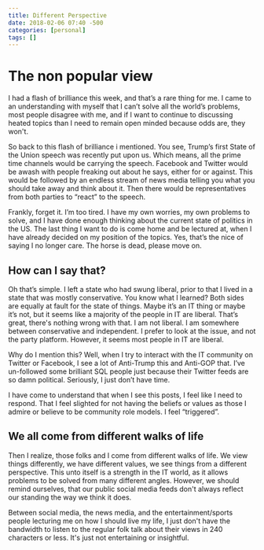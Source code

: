 ```yaml
---
title: Different Perspective 
date: 2018-02-06 07:40 -500
categories: [personal]
tags: []
---
```


# The non popular view

I had a flash of brilliance this week, and that’s a rare thing for me. I came to an understanding with myself that I can’t solve all the world’s problems, most people disagree with me, and if I want to continue to discussing heated topics than I need to remain open minded because odds are, they won't.

So back to this flash of brilliance i mentioned. You see, Trump’s first State of the Union speech was recently put upon us. Which means, all the prime time channels would be carrying the speech. Facebook and Twitter would be awash with people freaking out about he says, either for or against. This would be followed by an endless stream of news media telling you what you should take away and think about it. Then there would be representatives from both parties to “react” to the speech.

Frankly, forget it. I’m too tired. I have my own worries, my own problems to solve, and I have done enough thinking about the current state of politics in the US. The last thing I want to do is come home and be lectured at, when I have already decided on my position of the topics. Yes, that’s the nice of saying I no longer care. The horse is dead, please move on.

## How can I say that?

Oh that’s simple. I left a state who had swung liberal, prior to that I lived in a state that was mostly conservative. You know what I learned? Both sides are equally at fault for the state of things. Maybe it’s an IT thing or maybe it’s not, but it seems like a majority of the people in IT are liberal. That’s great, there's nothing wrong with that. I am not liberal. I am somewhere between conservative and independent. I prefer to look at the issue, and not the party platform. However, it seems most people in IT are liberal.

Why do I mention this? Well, when I try to interact with the IT community on Twitter or Facebook, I see a lot of Anti-Trump this and Anti-GOP that. I’ve un-followed some brilliant SQL people just because their Twitter feeds are so damn political. Seriously, I just don’t have time.

I have come to understand that when I see this posts, I feel like I need to respond. That I feel slighted for not having the beliefs or values as those I admire or believe to be community role models. I feel “triggered”.

## We all come from different walks of life

Then I realize, those folks and I come from different walks of life. We view things differently, we have different values, we see things from a different perspective. This unto itself is a strength in the IT world, as it allows problems to be solved from many different angles. However, we should remind ourselves, that our public social media feeds don't always reflect our standing the way we think it does.

Between social media, the news media, and the entertainment/sports people lecturing me on how I should live my life, I just don't have the bandwidth to listen to the regular folk talk about their views in 240 characters or less. It's just not entertaining or insightful.